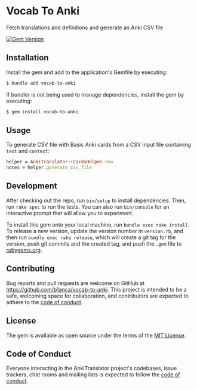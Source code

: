 # Vocab To Anki

Fetch translations and definitions and generate an Anki CSV file

[![Gem Version](https://badge.fury.io/rb/vocab-to-anki.svg)](https://badge.fury.io/rb/vocab-to-anki)

## Installation

Install the gem and add to the application's Gemfile by executing:

```sh
$ bundle add vocab-to-anki
```

If bundler is not being used to manage dependencies, install the gem by executing:

```sh
$ gem install vocab-to-anki
```

## Usage

To generate CSV file with Basic Anki cards from a CSV input file containing `text` and `context`:

```rb
helper = AnkiTranslator::CardsHelper.new
notes = helper.generate_csv_file
```

## Development

After checking out the repo, run `bin/setup` to install dependencies. Then, run `rake spec` to run the tests. You can also run `bin/console` for an interactive prompt that will allow you to experiment.

To install this gem onto your local machine, run `bundle exec rake install`. To release a new version, update the version number in `version.rb`, and then run `bundle exec rake release`, which will create a git tag for the version, push git commits and the created tag, and push the `.gem` file to [rubygems.org](https://rubygems.org).

## Contributing

Bug reports and pull requests are welcome on GitHub at https://github.com/b1anca/vocab-to-anki. This project is intended to be a safe, welcoming space for collaboration, and contributors are expected to adhere to the [code of conduct](https://github.com/b1anca/vocab-to-anki/blob/master/CODE_OF_CONDUCT.md).

## License

The gem is available as open source under the terms of the [MIT License](https://opensource.org/licenses/MIT).

## Code of Conduct

Everyone interacting in the AnkiTranslator project's codebases, issue trackers, chat rooms and mailing lists is expected to follow the [code of conduct](https://github.com/b1anca/vocab-to-anki/blob/master/CODE_OF_CONDUCT.md).
